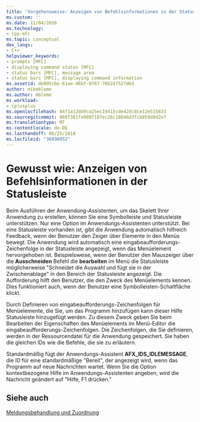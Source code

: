 ```yaml
---
title: 'Vorgehensweise: Anzeigen von Befehlsinformationen in der Statusleiste | Microsoft Docs'
ms.custom: ''
ms.date: 11/04/2016
ms.technology:
- cpp-mfc
ms.topic: conceptual
dev_langs:
- C++
helpviewer_keywords:
- prompts [MFC]
- displaying command status [MFC]
- status bars [MFC], message area
- status bars [MFC], displaying command information
ms.assetid: de895cbe-61ee-46bf-9787-76b247527d6d
author: mikeblome
ms.author: mblome
ms.workload:
- cplusplus
ms.openlocfilehash: 84f1a12dd9ca25ec19415cde42dc8ce12e515833
ms.sourcegitcommit: 060f381fe0807107ec26c18b46d3fcb859d8d2e7
ms.translationtype: MT
ms.contentlocale: de-DE
ms.lasthandoff: 06/25/2018
ms.locfileid: "36930952"
---
```

# <a name="how-to-display-command-information-in-the-status-bar"></a>Gewusst wie: Anzeigen von Befehlsinformationen in der Statusleiste
Beim Ausführen der Anwendung-Assistenten, um das Skelett Ihrer Anwendung zu erstellen, können Sie eine Symbolleiste und Statusleiste unterstützen. Nur eine Option im Anwendungs-Assistenten unterstützt. Bei eine Statusleiste vorhanden ist, gibt die Anwendung automatisch hilfreich Feedback, wenn der Benutzer den Zeiger über Elemente in den Menüs bewegt. Die Anwendung wird automatisch eine eingabeaufforderungs-Zeichenfolge in der Statusleiste angezeigt, wenn das Menüelement hervorgehoben ist. Beispielsweise, wenn der Benutzer den Mauszeiger über die **Ausschneiden** Befehl die **bearbeiten** im Menü die Statusleiste möglicherweise "Schneidet die Auswahl und fügt sie in der Zwischenablage" in den Bereich der Statusleiste angezeigt. Die Aufforderung hilft den Benutzer, die den Zweck des Menüelements kennen. Dies funktioniert auch, wenn der Benutzer eine Symbolleisten-Schaltfläche klickt.  
  
 Durch Definieren von eingabeaufforderungs-Zeichenfolgen für Menüelemente, die Sie, um das Programm hinzufügen kann dieser Hilfe Statusleiste hinzugefügt werden. Zu diesem Zweck geben Sie beim Bearbeiten der Eigenschaften des Menüelements im Menü-Editor die eingabeaufforderungs-Zeichenfolgen. Die Zeichenfolgen, die Sie definieren, werden in der Ressourcendatei für die Anwendung gespeichert. Sie haben die gleichen IDs wie die Befehle, die sie zu erläutern.  
  
 Standardmäßig fügt der Anwendungs-Assistent **AFX_IDS_IDLEMESSAGE**, die ID für eine standardmäßige "Bereit", der angezeigt wird, wenn das Programm auf neue Nachrichten wartet. Wenn Sie die Option kontextbezogene Hilfe im Anwendungs-Assistenten angeben, wird die Nachricht geändert auf "Hilfe, F1 drücken."  
  
## <a name="see-also"></a>Siehe auch  
 [Meldungsbehandlung und Zuordnung](../mfc/message-handling-and-mapping.md)

